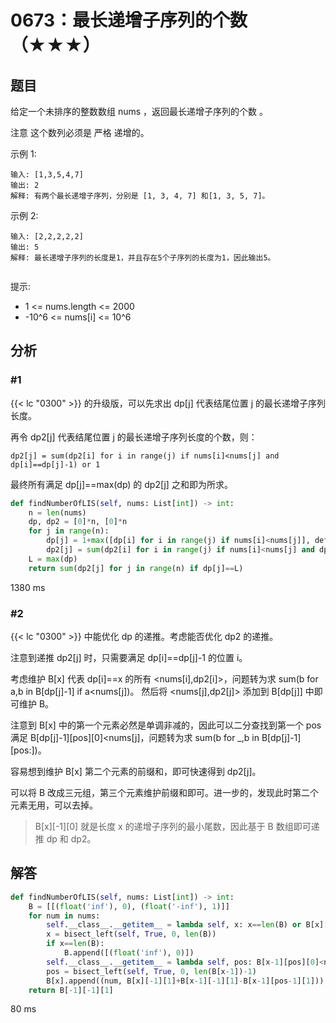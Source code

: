 # 0673：最长递增子序列的个数（★★★）


## 题目

给定一个未排序的整数数组 nums ，返回最长递增子序列的个数 。

注意 这个数列必须是 严格 递增的。


示例 1:

    输入: [1,3,5,4,7]
    输出: 2
    解释: 有两个最长递增子序列，分别是 [1, 3, 4, 7] 和[1, 3, 5, 7]。
示例 2:

    输入: [2,2,2,2,2]
    输出: 5
    解释: 最长递增子序列的长度是1，并且存在5个子序列的长度为1，因此输出5。
     

提示: 
- 1 <= nums.length <= 2000
- -10^6 <= nums[i] <= 10^6

	 
## 分析

### #1

{{< lc "0300" >}} 的升级版，可以先求出 dp[j] 代表结尾位置 j 的最长递增子序列长度。

再令 dp2[j] 代表结尾位置 j 的最长递增子序列长度的个数，则：

    dp2[j] = sum(dp2[i] for i in range(j) if nums[i]<nums[j] and dp[i]==dp[j]-1) or 1
    
最终所有满足 dp[j]==max(dp) 的 dp2[j] 之和即为所求。
    
```python
def findNumberOfLIS(self, nums: List[int]) -> int:
    n = len(nums)
    dp, dp2 = [0]*n, [0]*n
    for j in range(n):
        dp[j] = 1+max([dp[i] for i in range(j) if nums[i]<nums[j]], default=0)
        dp2[j] = sum(dp2[i] for i in range(j) if nums[i]<nums[j] and dp[i]==dp[j]-1) or 1
    L = max(dp)
    return sum(dp2[j] for j in range(n) if dp[j]==L)
```
1380 ms

### #2

{{< lc "0300" >}} 中能优化 dp 的递推。考虑能否优化 dp2 的递推。

注意到递推 dp2[j] 时，只需要满足 dp[i]==dp[j]-1 的位置 i。

考虑维护 B[x] 代表 dp[i]==x 的所有 <nums[i],dp2[i]>，问题转为求 
sum(b for a,b in B[dp[j]-1] if a<nums[j])。
然后将 <nums[j],dp2[j]> 添加到 B[dp[j]] 中即可维护 B。

注意到 B[x] 中的第一个元素必然是单调非减的，因此可以二分查找到第一个 pos 满足 
B[dp[j]-1][pos][0]<nums[j]，问题转为求 
sum(b for _,b in B[dp[j]-1][pos:])。

容易想到维护 B[x] 第二个元素的前缀和，即可快速得到 dp2[j]。

可以将 B 改成三元组，第三个元素维护前缀和即可。进一步的，发现此时第二个元素无用，可以去掉。

> B[x][-1][0] 就是长度 x 的递增子序列的最小尾数，因此基于 B 数组即可递推 dp 和 dp2。


## 解答

```python
def findNumberOfLIS(self, nums: List[int]) -> int:
    B = [[(float('inf'), 0), (float('-inf'), 1)]]
    for num in nums:
        self.__class__.__getitem__ = lambda self, x: x==len(B) or B[x][-1][0]>=num
        x = bisect_left(self, True, 0, len(B))
        if x==len(B):
            B.append([(float('inf'), 0)])
        self.__class__.__getitem__ = lambda self, pos: B[x-1][pos][0]<num
        pos = bisect_left(self, True, 0, len(B[x-1])-1)
        B[x].append((num, B[x][-1][1]+B[x-1][-1][1]-B[x-1][pos-1][1]))
    return B[-1][-1][1]
```
80 ms


